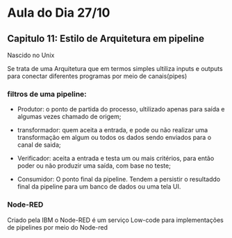 # Aula do Dia 27/10

## Capitulo 11: Estilo de Arquitetura em pipeline

Nascido no Unix 

Se trata de uma Arquitetura que em termos simples ultiliza inputs e outputs para conectar diferentes programas por meio de canais(pipes) 

### filtros de uma pipeline:

- Produtor: o ponto de partida do processo, ultilizado apenas para saída e algumas vezes chamado de origem;

- transformador: quem aceita a entrada, e pode ou não realizar uma transformação em algum ou todos os dados sendo enviados para o canal de saida;

- Verificador: aceita a entrada e testa um ou mais critérios, para então poder ou não produzir uma saída, com base no teste;

- Consumidor: O ponto final da pipeline. Tendem a persistir o resultaddo final da pipeline para um banco de dados ou uma tela UI.

### Node-RED

Criado pela IBM o Node-RED é um serviço Low-code para implementações de pipelines por meio do Node-red

